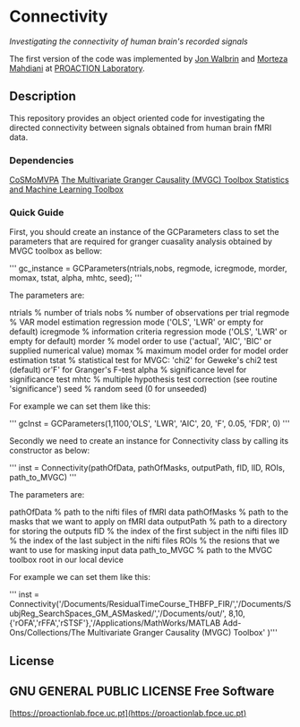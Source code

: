 # Connectivity
_Investigating the connectivity of human brain's recorded signals_

The first version of the code was implemented by [Jon Walbrin](https://orcid.org/0000-0001-9740-4471) and [Morteza Mahdiani](https://morteza-mahdiani.github.io/) at [PROACTION Laboratory](https://proactionlab.fpce.uc.pt/).

## Description
This repository provides an object oriented code for investigating the directed connectivity between signals obtained from human brain fMRI data.

### Dependencies
[CoSMoMVPA](https://cosmomvpa.org/)
[The Multivariate Granger Causality (MVGC) Toolbox
](https://www.mathworks.com/matlabcentral/fileexchange/78727-the-multivariate-granger-causality-mvgc-toolbox)
[Statistics and Machine Learning Toolbox
](https://www.mathworks.com/products/statistics.html)


### Quick Guide
First, you should create an instance of the GCParameters class to set the parameters that are required for granger cuasality analysis obtained by MVGC toolbox as bellow:

'''
gc_instance = GCParameters(ntrials,nobs, regmode, icregmode, morder, momax, tstat, alpha, mhtc, seed);
'''

The parameters are:

ntrials     % number of trials
nobs        % number of observations per trial
regmode     % VAR model estimation regression mode ('OLS', 'LWR' or empty for default)
icregmode   % information criteria regression mode ('OLS', 'LWR' or empty for default)
morder      % model order to use ('actual', 'AIC', 'BIC' or supplied numerical value)
momax       % maximum model order for model order estimation
tstat       % statistical test for MVGC:  'chi2' for Geweke's chi2 test (default) or'F' for Granger's F-test
alpha       % significance level for significance test
mhtc        % multiple hypothesis test correction (see routine 'significance')
seed        % random seed (0 for unseeded)

For example we can set them like this:

'''
gcInst = GCParameters(1,1100,'OLS', 'LWR', 'AIC', 20, 'F', 0.05, 'FDR', 0)
'''

Secondly we need to create an instance for Connectivity class by calling its constructor as below:

'''
inst = Connectivity(pathOfData, pathOfMasks, outputPath, fID, lID, ROIs, path_to_MVGC)
'''

The parameters are:

pathOfData		% path to the nifti files of fMRI data
pathOfMasks		% path to the masks that we want to apply on fMRI data
outputPath		% path to a directory for storing the outputs
fID     		% the index of the first subject in the nifti files
lID 			% the index of the last subject in the nifti files
ROIs 			% the resions that we want to use for masking input data
path_to_MVGC 	% path to the MVGC toolbox root in our local device

For example we can set them like this:

'''
inst = Connectivity('/Documents/ResidualTimeCourse_THBFP_FIR/','/Documents/SubjReg_SearchSpaces_GM_ASMasked/','/Documents/out/', 8,10,{'rOFA','rFFA','rSTSF'},'/Applications/MathWorks/MATLAB Add-Ons/Collections/The Multivariate Granger Causality (MVGC) Toolbox' )'''

## License

GNU GENERAL PUBLIC LICENSE
**Free Software**
-------

[https://proactionlab.fpce.uc.pt](https://proactionlab.fpce.uc.pt)
